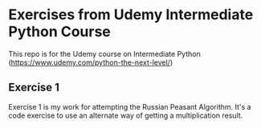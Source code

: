 # Exercises from Udemy Intermediate Python Course
This repo is for the Udemy course on Intermediate Python (https://www.udemy.com/python-the-next-level/)

## Exercise 1
Exercise 1 is my work for attempting the Russian Peasant Algorithm.  It's a code exercise to use an alternate way of getting a
multiplication result.